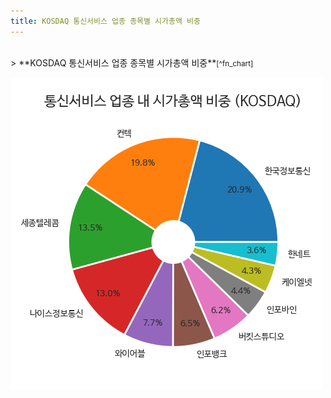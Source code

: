 ```yaml
---
title: KOSDAQ 통신서비스 업종 종목별 시가총액 비중
---
```

<br>
> **KOSDAQ 통신서비스 업종 종목별 시가총액 비중<a id="pie"></a>**<small>[^fn_chart]</small>

![294090](images/kosdaq_업종_통신서비스_종목.png)